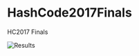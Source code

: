 # HashCode2017Finals
HC2017 Finals

![Results](https://github.com/Kevogich/HashcodeFinal/blob/master/images/Screenshot%20from%202017-04-04%2016:35:32.png "Results")
